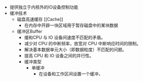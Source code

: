 - 提供独立于内核外的IO设备控制功能
- 缓冲技术
	- 磁盘高速缓存 [[Cache]]
		- 在内存中开辟一块区域用于暂存磁盘中的某块数据
	- 缓冲区Buffer
		- 缓和CPU 与 IO 设备间速度不匹配的矛盾。
		- 减少对 CPU 的中断频率，放宽对 CPU 中断响应时间的限制。
		- 解决基本数据单元大小（即数据粒度）不匹配的问题。
		- 提高 CPU 和 IO 设备之间的并行性。
		- 缓冲类型
			- 单缓冲
				- 在设备和工作区间设置一个缓冲，